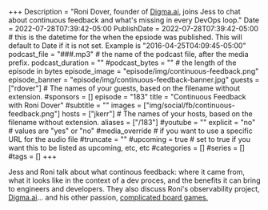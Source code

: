 +++
Description = "Roni Dover, founder of [Digma.ai](https://digma.ai), joins Jess to chat about continuous feedback and what's missing in every DevOps loop."
Date = 2022-07-28T07:39:42-05:00
PublishDate = 2022-07-28T07:39:42-05:00 # this is the datetime for the when the epsiode was published. This will default to Date if it is not set. Example is "2016-04-25T04:09:45-05:00"
podcast_file = "###.mp3" # the name of the podcast file, after the media prefix.
podcast_duration = ""
#podcast_bytes = "" # the length of the episode in bytes
episode_image = "episode/img/continuous-feedback.png"
episode_banner = "episode/img/continuous-feedback-banner.jpg"
guests = ["rdover"] # The names of your guests, based on the filename without extension.
#sponsors = []
episode = "183"
title = "Continuous Feedback with Roni Dover"
#subtitle = ""
images = ["img/social/fb/continuous-feedback.png"]
hosts = ["jkerr"] # The names of your hosts, based on the filename without extension.
aliases = ["/183"]
#youtube = ""
explicit = "no" # values are "yes" or "no"
#media_override # if you want to use a specific URL for the audio file
#truncate = ""
#upcoming = true # set to true if you want this to be listed as upcoming, etc, etc
#categories = []
#series = []
#tags = []
+++

Jess and Roni talk about what continous feedback: where it came from, what it looks like in the context of a dev proces, and the benefits it can bring to engineers and developers. They also discuss Roni's observability project, [Digma.ai](https://digma.ai)... and his other passion, [complicated board games.](https://boardgamegeek.com/boardgame/205716/new-angeles)